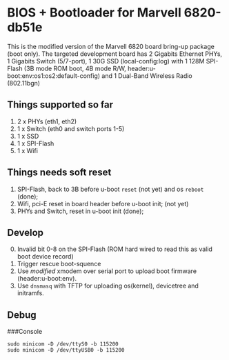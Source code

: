 BIOS + Bootloader for Marvell 6820-db51e
========================================
This is the modified version of the Marvell 6820 board bring-up package (boot only). The targeted development board has 2 Gigabits Ethernet PHYs, 1 Gigabits Switch (5/7-port), 1 30G SSD (local-config:log) with 1 128M SPI-Flash (3B mode ROM boot, 4B mode R/W, header:u-boot:env:os1:os2:default-config) and 1 Dual-Band Wireless Radio (802.11bgn)

Things supported so far
-----------------------
1. 2 x PHYs (eth1, eth2)
2. 1 x Switch (eth0 and switch ports 1-5)
3. 1 x SSD
4. 1 x SPI-Flash
5. 1 x Wifi

Things needs soft reset
-----------------------
1. SPI-Flash, back to 3B before u-boot `reset` (not yet) and os `reboot` (done);
2. Wifi, pci-E reset in board header before u-boot init; (not yet)
3. PHYs and Switch, reset in u-boot init (done);

Develop
-------
0. Invalid bit 0-8 on the SPI-Flash (ROM hard wired to read this as valid boot device record)
1. Trigger rescue boot-squence
2. Use *modified* xmodem over serial port to upload boot firmware (header:u-boot:env).
3. Use `dnsmasq` with TFTP for uploading os(kernel), devicetree and initramfs.

Debug
-----
###Console 
```
sudo minicom -D /dev/ttyS0 -b 115200
sudo minicom -D /dev/ttyUSB0 -b 115200
```


